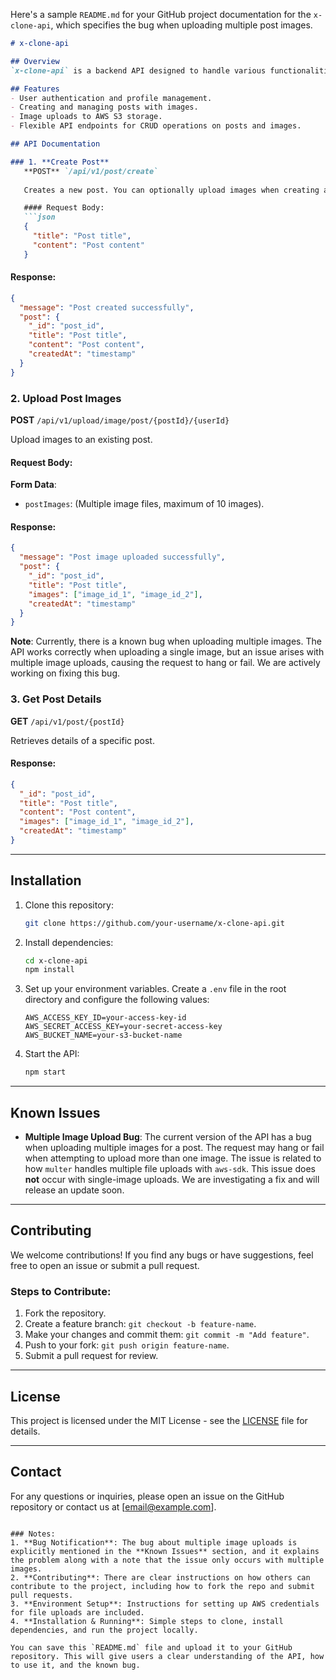 Here's a sample `README.md` for your GitHub project documentation for the `x-clone-api`, which specifies the bug when uploading multiple post images.

```markdown
# x-clone-api

## Overview
`x-clone-api` is a backend API designed to handle various functionalities for managing user posts, images, and interactions in a social media-like application. It provides endpoints for creating posts, uploading images, handling user data, and more. The API uses AWS S3 for image storage and Multer for handling file uploads.

## Features
- User authentication and profile management.
- Creating and managing posts with images.
- Image uploads to AWS S3 storage.
- Flexible API endpoints for CRUD operations on posts and images.

## API Documentation

### 1. **Create Post**
   **POST** `/api/v1/post/create`
   
   Creates a new post. You can optionally upload images when creating a post.

   #### Request Body:
   ```json
   {
     "title": "Post title",
     "content": "Post content"
   }
   ```

   #### Response:
   ```json
   {
     "message": "Post created successfully",
     "post": {
       "_id": "post_id",
       "title": "Post title",
       "content": "Post content",
       "createdAt": "timestamp"
     }
   }
   ```

### 2. **Upload Post Images**
   **POST** `/api/v1/upload/image/post/{postId}/{userId}`

   Upload images to an existing post.

   #### Request Body:
   **Form Data**:
   - `postImages`: (Multiple image files, maximum of 10 images).
   
   #### Response:
   ```json
   {
     "message": "Post image uploaded successfully",
     "post": {
       "_id": "post_id",
       "title": "Post title",
       "images": ["image_id_1", "image_id_2"],
       "createdAt": "timestamp"
     }
   }
   ```

   **Note**: Currently, there is a known bug when uploading multiple images. The API works correctly when uploading a single image, but an issue arises with multiple image uploads, causing the request to hang or fail. We are actively working on fixing this bug.

### 3. **Get Post Details**
   **GET** `/api/v1/post/{postId}`
   
   Retrieves details of a specific post.

   #### Response:
   ```json
   {
     "_id": "post_id",
     "title": "Post title",
     "content": "Post content",
     "images": ["image_id_1", "image_id_2"],
     "createdAt": "timestamp"
   }
   ```

---

## Installation

1. Clone this repository:
   ```bash
   git clone https://github.com/your-username/x-clone-api.git
   ```

2. Install dependencies:
   ```bash
   cd x-clone-api
   npm install
   ```

3. Set up your environment variables. Create a `.env` file in the root directory and configure the following values:
   ```env
   AWS_ACCESS_KEY_ID=your-access-key-id
   AWS_SECRET_ACCESS_KEY=your-secret-access-key
   AWS_BUCKET_NAME=your-s3-bucket-name
   ```

4. Start the API:
   ```bash
   npm start
   ```

---

## Known Issues

- **Multiple Image Upload Bug**: The current version of the API has a bug when uploading multiple images for a post. The request may hang or fail when attempting to upload more than one image. The issue is related to how `multer` handles multiple file uploads with `aws-sdk`. This issue does **not** occur with single-image uploads. We are investigating a fix and will release an update soon.

---

## Contributing

We welcome contributions! If you find any bugs or have suggestions, feel free to open an issue or submit a pull request.

### Steps to Contribute:
1. Fork the repository.
2. Create a feature branch: `git checkout -b feature-name`.
3. Make your changes and commit them: `git commit -m "Add feature"`.
4. Push to your fork: `git push origin feature-name`.
5. Submit a pull request for review.

---

## License

This project is licensed under the MIT License - see the [LICENSE](LICENSE) file for details.

---

## Contact

For any questions or inquiries, please open an issue on the GitHub repository or contact us at [email@example.com].

```

### Notes:
1. **Bug Notification**: The bug about multiple image uploads is explicitly mentioned in the **Known Issues** section, and it explains the problem along with a note that the issue only occurs with multiple images.
2. **Contributing**: There are clear instructions on how others can contribute to the project, including how to fork the repo and submit pull requests.
3. **Environment Setup**: Instructions for setting up AWS credentials for file uploads are included.
4. **Installation & Running**: Simple steps to clone, install dependencies, and run the project locally.

You can save this `README.md` file and upload it to your GitHub repository. This will give users a clear understanding of the API, how to use it, and the known bug.
